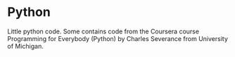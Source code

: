 Python
======

Little python code.
Some contains code from the Coursera course Programming for Everybody (Python) by Charles Severance from University of Michigan.
